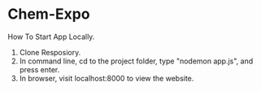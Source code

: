 # Chem-Expo

How To Start App Locally.

1) Clone Resposiory.
2) In command line, cd to the project folder, type "nodemon app.js", and press enter.
3) In browser, visit localhost:8000 to view the website.
